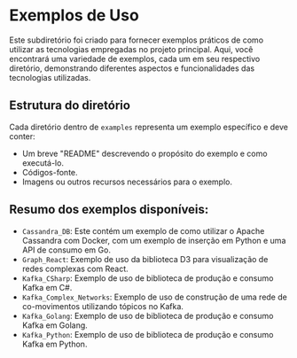 # Exemplos de Uso

Este subdiretório foi criado para fornecer exemplos práticos de como utilizar as tecnologias empregadas no projeto principal. Aqui, você encontrará uma variedade de exemplos, cada um em seu respectivo diretório, demonstrando diferentes aspectos e funcionalidades das tecnologias utilizadas.

## Estrutura do diretório

Cada diretório dentro de `examples` representa um exemplo específico e deve conter:

- Um breve "README" descrevendo o propósito do exemplo e como executá-lo.
- Códigos-fonte.
- Imagens ou outros recursos necessários para o exemplo.

## Resumo dos exemplos disponíveis:

- `Cassandra_DB`: Este contém um exemplo de como utilizar o Apache Cassandra com Docker, com um exemplo de inserção em Python e uma API de consumo em Go.
- `Graph_React`: Exemplo de uso da biblioteca D3 para visualização de redes complexas com React.
- `Kafka_CSharp`: Exemplo de uso de biblioteca de produção e consumo Kafka em C#.
- `Kafka_Complex_Networks`: Exemplo de uso de construção de uma rede de co-movimentos utilizando tópicos no Kafka.
- `Kafka_Golang`: Exemplo de uso de biblioteca de produção e consumo Kafka em Golang.
- `Kafka_Python`:  Exemplo de uso de biblioteca de produção e consumo Kafka em Python.
